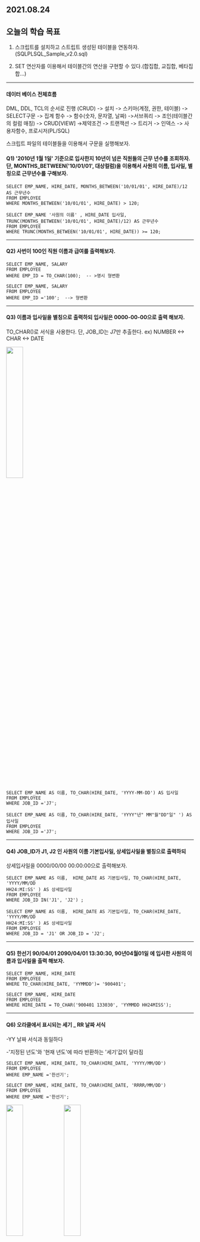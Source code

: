 ## 2021.08.24

## 오늘의 학습 목표

1. 스크립트를 설치하고 스트립트 생성된 테이블을 연동하자.(SQLPLSQL_Sample_v2.0.sql)

2. SET 연산자를 이용해서 테이블간의 연산을 구현할 수 있다.(합집합, 교집합, 베타집합...)

--------------------------------------------------------------------------------------------------------
#### 데이터 베이스 전체흐름

DML, DDL, TCL의 순서로 진행 (CRUD) -> 설치 -> 스키마(계정, 권한, 테이블) -> SELECT구문 ->
집계 함수 -> 함수(숫자, 문자열, 날짜) ->서브쿼리 -> 조인(테이블간의 컬럼 매칭) -> CRUD[VIEW] ->제약조건 -> 트랜잭션 -> 트리거 -> 인덱스 -> 사용자함수, 프로시저(PL/SQL)

스크립트 파일의 테이블들을 이용해서 구문을 실행해보자.


#### Q1) '2010년 1월 1일' 기준으로 입사한지 10년이 넘은 직원들의 근무 년수를 조회하자.단, MONTHS_BETWEEN('10/01/01', 대상컬럼)을 이용해서 사원의 이름, 입사일, 별칭으로 근무년수를 구해보자.
```
SELECT EMP_NAME, HIRE_DATE, MONTHS_BETWEEN('10/01/01', HIRE_DATE)/12 AS 근무년수
FROM EMPLOYEE
WHERE MONTHS_BETWEEN('10/01/01', HIRE_DATE) > 120;
```

```
SELECT EMP_NAME '사원의 이름' , HIRE_DATE 입사일,
TRUNC(MONTHS_BETWEEN('10/01/01', HIRE_DATE)/12) AS 근무년수
FROM EMPLOYEE
WHERE TRUNC(MONTHS_BETWEEN('10/01/01', HIRE_DATE)) >= 120;
```

--------------------------------------------------------------------------------------------------------

#### Q2) 사번이 100인 직원 이름과 급여를 출력해보자.
```
SELECT EMP_NAME, SALARY
FROM EMPLOYEE
WHERE EMP_ID = TO_CHAR(100);  -- >명시 형변환

SELECT EMP_NAME, SALARY
FROM EMPLOYEE
WHERE EMP_ID ='100';  --> 형변환
```
--------------------------------------------------------------------------------------------------------

#### Q3) 이름과 입사일을 별칭으로 출력하되 입사일은 0000-00-00으로 출력 해보자.

TO_CHAR()로 서식을 사용한다. 단, JOB_ID는 J7만 추출한다.
ex) NUMBER <->   CHAR    <->  DATE

<img src="https://user-images.githubusercontent.com/56623911/130610252-fb8b44c5-3062-435c-a3f3-d37c9a193ca4.png" wigth="40%" height="30%">


```
SELECT EMP_NAME AS 이름, TO_CHAR(HIRE_DATE, 'YYYY-MM-DD') AS 입사일
FROM EMPLOYEE
WHERE JOB_ID ='J7';

SELECT EMP_NAME AS 이름, TO_CHAR(HIRE_DATE, 'YYYY"년" MM"월"DD"일" ') AS 입사일
FROM EMPLOYEE
WHERE JOB_ID ='J7';
```

--------------------------------------------------------------------------------------------------------

#### Q4) JOB_ID가 J1, J2 인 사원의 이름 기본입사일, 상세입사일을 별칭으로 출력하되
상세입사일을 0000/00/00 00:00:00으로 출력해보자.

```
SELECT EMP_NAME AS 이름,  HIRE_DATE AS 기본입사일, TO_CHAR(HIRE_DATE, 'YYYY/MM/DD
HH24:MI:SS' ) AS 상세입사일
FROM EMPLOYEE
WHERE JOB_ID IN('J1', 'J2') ;
```
```
SELECT EMP_NAME AS 이름,  HIRE_DATE AS 기본입사일, TO_CHAR(HIRE_DATE, 'YYYY/MM/DD
HH24:MI:SS' ) AS 상세입사일
FROM EMPLOYEE
WHERE JOB_ID = 'J1' OR JOB_ID = 'J2';
```

--------------------------------------------------------------------------------------------------------
#### Q5) 한선기 90/04/01 2090/04/01 13:30:30, 90년04월01일 에 입사한 사원의 이름과 입사일을 출력 해보자.

```
SELECT EMP_NAME, HIRE_DATE
FROM EMPLOYEE
WHERE TO_CHAR(HIRE_DATE, 'YYMMDD')= '900401';
```

```
SELECT EMP_NAME, HIRE_DATE
FROM EMPLOYEE
WHERE HIRE_DATE = TO_CHAR('900401 133030', 'YYMMDD HH24MISS');
```

--------------------------------------------------------------------------------------------------------
#### Q6) 오라클에서 표시되는 세기 _ RR 날짜 서식

-YY 날짜 서식과 동일하다

-'지정된 년도'와 '현재 년도'에 따라 반환하는 '세기'값이 달라짐

```
SELECT EMP_NAME, HIRE_DATE, TO_CHAR(HIRE_DATE, 'YYYY/MM/DD')
FROM EMPLOYEE
WHERE EMP_NAME ='한선기';

SELECT EMP_NAME, HIRE_DATE, TO_CHAR(HIRE_DATE, 'RRRR/MM/DD')
FROM EMPLOYEE
WHERE EMP_NAME ='한선기';
```

<img src ="https://user-images.githubusercontent.com/56623911/130618889-b46fe2b3-002c-42bd-9246-7a484b2feb0b.png" wigth="30%" height="30%">

<img src ="https://user-images.githubusercontent.com/56623911/130619295-55491212-241e-4798-9eba-7582fa4b7da2.png" wigth="30%" height="30%">





--------------------------------------------------------------------------------------------------------

#### Q7) RR과  YY를 비교해서 출력해보자.

```
SELECT '2009/10/14' AS 현재, '95/10/27' AS 입력,
TO_CHAR(TO_DATE('95/10/27','YY/MM/DD'),'YYYY/MM/DD') AS YY형식1,
TO_CHAR(TO_DATE('95/10/27','YY/MM/DD'),'RRRR/MM/DD') AS YY형식2,
TO_CHAR(TO_DATE('95/10/27','RR/MM/DD'),'YYYY/MM/DD') AS RR형식1,
TO_CHAR(TO_DATE('95/10/27','RR/MM/DD'),'RRRR/MM/DD') AS RR형식2
FROM DUAL;
```
```
SELECT EMP_NAME, HIRE_DATE, TO_CHAR(TO_DATE('90/04/01', 'RR/MM/DD'), 'YYYY/MM/DD')
FROM EMPLOYEE
WHERE EMP_NAME = '한선기';
```

--------------------------------------------------------------------------------------------------------

#### Q8)  기타 단일 행 함수 - DECODE

SELECT 구문으로 IF-ELSE 논리를 제한적으로 구현한 오라클함수

DECODE(expr, search1, result1, [, searchN, resultN,... ],[, default])

expr : 대상 컬럼 또는 문자열 

search1 : expr 과 비교하려는 값

result1 : IF expr = serarch1  인 경우 반환하는 값

default : expr과 search1이 일치하지 않은 경우의 기본 리턴 값, default를 지정하고 않고 expr과 search1이 일치하지 않으면 NULL 값을 리턴

사원테이블에서 사원의 이름과 성별을 출력해보자.
```
SELECT EMP_NAME, SUBSTR(EMP_NO,8,1)
FROM EMPLOYEE;
```
```
SELECT EMP_NAME, DECODE(SUBSTR(EMP_NO,8,1), '1', '남', '2', '여', '3', '남', '4', '여') AS 성별
FROM EMPLOYEE;
```
```
SELECT EMP_NAME, DECODE(SUBSTR(EMP_NO,8,1), '1', '남', '3', '남', '여') AS 성별
FROM EMPLOYEE;
```

--------------------------------------------------------------------------------------------------------

#### Q9) 사원 테이블에서  사원의 번호, 사원의 이름, 관리자를 별칭으로 출력하되 관리자가 없으면 없음이라고 출력하자.
```
SELECT EMP_ID AS "사원의 번호", EMP_NAME AS "사원의 이름", DECODE(MGR_ID, NULL, '없음',
MGR_ID) AS 관리자 
FROM EMPLOYEE;
```
```
SELECT EMP_ID AS "사원의 번호", EMP_NAME AS "사원의 이름",
NVL(MGR_ID, '없음') AS 관리자
FROM EMPLOYEE;
```

--------------------------------------------------------------------------------------------------------

#### Q10) 사원의 이름과 직업, 봉급, 인상급여를 별칭으로 출력하자.

단, 인상급여는 DECODE를 이용해서 잡의 ID가 J7이면 봉급의 1.1, J6이면 봉급의 1.15, J5면 봉급의 1.2를 나머지는 1.05를 인상하자.
```
SELECT EMP_NAME "사원의이름",
JOB_ID AS "직업",
TO_CHAR(SALARY, 'L999,999,999')  AS 봉급,
DECODE(JOB_ID, 'J7', SALARY*1.1, 'J6', SALARY*1.15, 'J5', SALARY*1.2, SALARY*1.05) AS 인상급여
FROM EMPLOYEE;
```

--------------------------------------------------------------------------------------------------------

#### Q11) DECOD 함수와 유사한  ASSI 표준구문

 CASE expr WHEN search1  THEN result1 [WHEN...THEN...][ELSE default ] END
CASE expr WHEN condition  THEN result1 [WHEN...THEN...][ELSE default ] END


--------------------------------------------------------------------------------------------------------

#### Q10) 사원의 이름과 직업, 봉급, 인상급여를 별칭으로 출력하자.

단, 인상급여는 DECODE를 이용해서 잡의 ID가 J7이면 봉급의 1.1, J6이면 봉급의 1.15, J5면 봉급의 1.2를 나머지는 1.05를 인상하자.

```
SELECT EMP_NAME AS "사원의이름", JOB_ID AS "직업",
TO_CHAR(SALARY, 'L999,999,999')  AS 봉급,
CASE JOB_ID
WHEN  'J7' THEN SALARY*1.1
WHEN  'J6' THEN SALARY*1.15
WHEN  'J5' THEN SALARY*1.2
ELSE SALARY*1.05 END AS 인상급여
FROM EMPLOYEE;
```

--------------------------------------------------------------------------------------------------------

#### Q11) 사원의 번호와 이름, 구분을 출력 하되 구분은 CASE 문을 이용한다.

구분은 봉급이 300이하면 초급, 400이상이면 중급, 나머지는 고급으로 출력한다.

```
SELECT EMP_NO AS 사원의번호, 
EMP_NAME AS 사원의이름,
SALARY  AS 봉급, 
CASE WHEN SALARY <=300000 THEN '초급'
WHEN SALARY <=4000000 THEN '중급'
ELSE '고급' END AS "구분"
FROM EMPLOYEE;
```

```
SELECT EMP_ID, EMP_NAME AS 이름,
TO_CHAR(SALARY, 'L999,999,999') AS 봉급,
CASE
WHEN SALARY <= 3000000 THEN '초급'
WHEN SALARY <= 4000000 THEN '중급'
ELSE '고급' END AS 구분
FROM EMPLOYEE;
```

--------------------------------------------------------------------------------------------------------

#### Q13) 사원의 이름과 이메일과 ID로 출력하자. 단 ID는 이메일의 ID만 출력하자.

```
COL ID FORMAT A50
SELECT EMP_NAME, EMAIL,  SUBSTR(EMAIL, 1, INSTR(EMAIL, '@')-1) AS ID
FROM EMPLOYEE;
```

--------------------------------------------------------------------------------------------------------

#### Q14) BOUNS_PCT 를 연산하는데 기본 평균, 중복제거 평균, NULL포함 평균을 구해보자.

```
SELECT AVG(BONUS_PCT) "기본 평균", 
AVG(DISTINCT BONUS_PCT) "중복 제거 평균", 
AVG(NVL(BONUS_PCT,0)) "NULL 포함 평균" 
FROM EMPLOYEE;
```

JOIN 

JOIN의 필요성

서로 연관되는 다른 테이블에 존재하는 컬럼들을 한번에 조회하기 위해 사용되는 기법

<img src="https://user-images.githubusercontent.com/56623911/130618923-f3604be9-8cc2-4ab2-8ea1-4898da7b2c91.png" wigth="30%" height="30%">


```
SELECT EMP_NAME, DEPT_NAME
FROM EMPLOYEE E, DEPARTMENT D
WHERE E.DEPT_ID = D.DEPT_ID;

SELECT EMP_NAME, DEPT_NAME , D.DEPT_ID
FROM EMPLOYEE E, DEPARTMENT D
WHERE E.DEPT_ID = D.DEPT_ID; 
```

→ WHERE절 :  테이블의 구분 필요, SELECT 절 : 양쪽 테이블의 컬럼 값은 동일하지만, 문법 상 어떤 테이블이 컬럼값을 표시 할 것인지 구분 필요

 JOIN → ANSI 표준 구문

SELECT

FROM  TABLE1{

      [INNER] JOIN TABLE2 ON (condition1 [AND condition2...])

 [INNER] JOIN TABLE2 USING (column1 [...]) | 

NATURAL [INNER] JOIN TABLE2 |

LEFT | RIGHT | FULL [OUTER] JOIN TABLE2 ON (condition1 [AND condition2...]) |

LEFT | RIGHT | FULL [OUTER] JOIN TABLE2 USING (column1 [...]) | 

CROSS JOIN TABLE2 }

}

WHERE 


--------------------------------------------------------------------------------------------------------

#### Q15) INNER JOIN : 조인 조건으로 사용하는 컬럼 이름이 동일한 경우 사용하는데 NULL, FLASE 값은 출력 되지 않는다.

사원테이블과 부서 테이블에서 사원의 이름과 부서번호와 부서 이름을 출력 해보자.

-ANSI 용
```
SELECT ENAME, DEPTNO, DNAME
FROM EMP 
INNER JOIN DEPT USING(DEPTNO);
```
```
SELECT ENAME, DEPTNO, DNAME
FROM EMP 
JOIN DEPT USING(DEPTNO);
```

EX) EMP =  DEPTNO, DEPT = NO

```
SELECT ENAME, DEPTNO, DNAME
FROM EMP 
           INNER JOIN DEPT ON(DEPTNO = NO);
```

Oracle
```
 SELECT ENAME, D.DEPTNO, DNAME
FROM EMP E, DEPT D
WHERE E.DEPTNO = D.DEPTNO;
```

--------------------------------------------------------------------------------------------------------

### Q16) 두개의 컬럼을 USING으로 INNER JOIN 할 수 있다.
```
SELECT EMP_NAME, LOC_ID
FROM EMPLOYEE2
JOIN DEPARTMENT USING(DEPT_ID, LOC_ID);
```

--------------------------------------------------------------------------------------------------------

#### Q17) JOIN조건으로 사용하는 컬럼 이름이 서로 다른 경우 사용할 수 있다. (ON)
```
COL LOC_DESCRIBE FROMAT A20
```
-ANSI
```
SELECT DEPT_NAME, LOC_DESCRIBE
FROM DEPARTMENT
JOIN LOCATION ON(LOC_ID = LOCATION_ID);
```
-Oracle
```
SELECT DEPT_NAME, LOC_DESCRIBE
FROM DEPARTMENT 
WHERE LOC_ID = LOCATION_ID;
```
--------------------------------------------------------------------------------------------------------
#### Q18) OUTER JOIN : 주 테이블의 내용은 모두 출력 되고 종 테이블의 있는 내용은 TURE만 출력된다.
```
CREATE TABLE X(
X1 NUMBER,
X2 NUMBER);
```
```
CREATE TABLE Z(
Z1 NUMBER,
Z2 NUMBER);
```
```
INSERT INTO X VALUES(1,111);
INSERT INTO X VALUES(2,333);
INSERT INTO X VALUES(3,444);
INSERT INTO X VALUES(4,555);

INSERT INTO Z VALUES(111,2);
INSERT INTO Z VALUES(222,3);
INSERT INTO Z VALUES(444,4);
INSERT INTO Z VALUES(NULL,NULL);
```

<img src="https://user-images.githubusercontent.com/56623911/130618948-4362a7cb-a679-4e54-b6f4-0b4f95b80747.png" wigth="30%" height="30%" >

--------------------------------------------------------------------------------------------------------
#### Q19) 주종 관계 테이블 형식에서 주 테이블의 있는 내용은 다 출력 되고 종 테이블에 있는 값은

TRUE인 값만 출력된다.

-ANSI
```
SELECT *
FROM X OUTER JOIN Z ON(X2 = Z1);
```
```
SELECT *
FROM X  LEFT OUTER JOIN Z ON(X2 = Z1);
```
```
SELECT *
FROM X  RIGHT OUTER JOIN Z ON(X2 = Z1);
```

Oracle (+) 주종 관계에서 종 테이블의 컬럼에 (+)를 지정한다.

```
SELECT *
FROM X,Z
WHERE X.X2 = Z.Z1(+);
```
```
SELECT *
FROM X,Z
WHERE X.X2(+) = Z.Z1;
```
--------------------------------------------------------------------------------------------------------
### Q20) FULL OUTER JOIN
```
SELECT *
FROM X FULL JOIN Z ON(X2=Z1);
```
--------------------------------------------------------------------------------------------------------
#### Q21) CROSS JOIN  : 모든 조합의 결과를 리턴

-ANSI
```
SELECT * 
FROM X CROSS JOIN Z;
```
```
SELECT EMPNO, ENAME, DNAME
FROM EMP CROSS JOIN DEPT;
```
-ORACLE
```
SELECT * 
FROM X,Z;
```
```
SELECT EMPNO, ENAME, DNAME
FROM EMP, DEPT;
```
--------------------------------------------------------------------------------------------------------
#### Q22) JOIN - Non - EQUIJOIN : 컬럼값이 같은 경우가 아닌 범위에 속하는 지의 여부를 확인하는 조인

사원의 이름과 봉급, 등급을 출력해보자.

-ANSI
```
SELECT ENAME, SAL, GRADE
FROM EMP JOIN
SALGRADE ON(SAL BETWEEN LOSAL AND HISAL); 
```
-ORACL
```
SELECT ENAME, SAL, GRADE
FROM EMP, SALGRADE
WHERE SAL BETWEEN LOSAL AND HISAL ;
```
--------------------------------------------------------------------------------------------------------
#### Q23) SELF JOIN : 하나의 테이블을 두 번 조인하는 유형

방법 : 하나의 테이블을 두개로 별칭을 선언해서 사용한다.

사원테이블의 사원 번호와 관리자 번호를 이용해서 직원, 관리자라는 별칭으로 출력해보자.
```
SELECT E.ENAME AS 직원,
M.ENAME AS 관리자
FROM EMP E 
LEFT JOIN EMP M ON(E.MGR = M.EMPNO);
```
